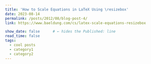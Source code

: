 ```yaml
---
title: 'How to Scale Equations in LaTeX Using \resizebox'
date: 2023-08-14
permalink: /posts/2012/08/blog-post-4/
link: https://www.baeldung.com/cs/latex-scale-equations-resizebox

show_date: false      # ← hides the Published: line
read_time: false  
tags:
  - cool posts
  - category1
  - category2
---
```

